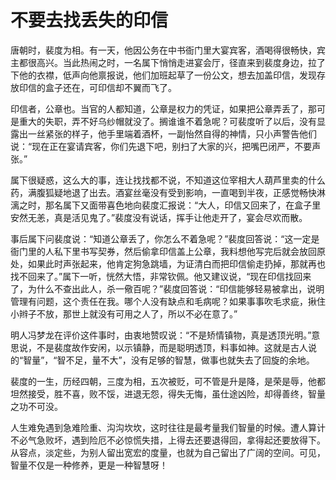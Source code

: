 # 不要去找丢失的印信

唐朝时，裴度为相。有一天，他因公务在中书衙门里大宴宾客，酒喝得很畅快，宾主都很高兴。当此热闹之时，一名属下悄悄走进宴会厅，径直来到裴度身边，拉了下他的衣襟，低声向他禀报说，他们加班起草了一份公文，想去加盖印信，发现存放印信的盒子还在，可印信却不翼而飞了。

印信者，公章也。当官的人都知道，公章是权力的凭证，如果把公章弄丢了，那可是重大的失职，弄不好乌纱帽就没了。搁谁谁不着急呢？可裴度听了以后，没有显露出一丝紧张的样子，他手里端着酒杯，一副怡然自得的神情，只小声警告他们说：“现在正在宴请宾客，你们先退下吧，别扫了大家的兴，把嘴巴闭严，不要声张。”

属下很疑惑，这么大的事，连让找找都不说，不知道这位宰相大人葫芦里卖的什么药，满腹狐疑地退了出去。酒宴丝毫没有受到影响，一直喝到半夜，正感觉畅快淋漓之时，那名属下又面带喜色地向裴度汇报说：“大人，印信又回来了，在盒子里安然无恙，真是活见鬼了。”裴度没有说话，挥手让他走开了，宴会尽欢而散。

事后属下问裴度说：“知道公章丢了，你怎么不着急呢？”裴度回答说：“这一定是衙门里的人私下里书写契券，然后偷拿印信盖上公章，我料想他写完后就会放回原处，如果此时声张起来，他肯定狗急跳墙，为证清白而把印信偷走扔掉，那就再也找不回来了。”属下一听，恍然大悟，非常钦佩。他又建议说，“现在印信找回来了，为什么不查出此人，杀一儆百呢？”裴度回答说：“印信能够轻易被拿出，说明管理有问题，这个责任在我。哪个人没有缺点和毛病呢？如果事事吹毛求疵，揪住小辫子不放，那世上就没有可用之人了，所以不必在意了。”

明人冯梦龙在评价这件事时，由衷地赞叹说：“不是矫情镇物，真是透顶光明。”意思说，不是裴度故作安闲，以示镇静，而是聪明透顶，料事如神。这就是古人说的“智量”，“智不足，量不大”，没有足够的智慧，做事也就失去了回旋的余地。

裴度的一生，历经四朝，三度为相，五次被贬，可不管是升是降，是荣是辱，他都坦然接受，胜不喜，败不馁，进退无怨，得失无悔，虽仕途凶险，却得善终，智量之功不可没。

人生难免遇到急难险重、沟沟坎坎，这时往往是最考量我们智量的时候。遭人算计不必气急败坏，遇到险厄不必惊慌失措，上得去还要退得回，拿得起还要放得下。从容点，淡定些，为别人留出宽宏的度量，也就为自己留出了广阔的空间。可见，智量不仅是一种修养，更是一种智慧呀！